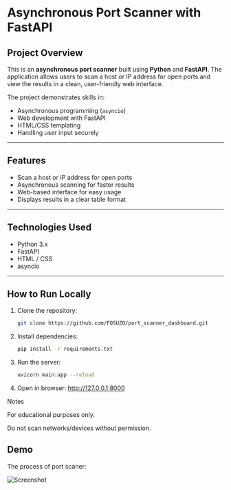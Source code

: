 # Asynchronous Port Scanner with FastAPI

## Project Overview
This is an **asynchronous port scanner** built using **Python** and **FastAPI**. The application allows users to scan a host or IP address for open ports and view the results in a clean, user-friendly web interface.

The project demonstrates skills in:
- Asynchronous programming (`asyncio`)
- Web development with FastAPI
- HTML/CSS templating
- Handling user input securely

---

## Features
- Scan a host or IP address for open ports
- Asynchronous scanning for faster results
- Web-based interface for easy usage
- Displays results in a clear table format

---

## Technologies Used
- Python 3.x
- FastAPI
- HTML / CSS
- asyncio

---

## How to Run Locally
1. Clone the repository:
   ```bash
   git clone https://github.com/FOSUZO/port_scanner_dashboard.git

2. Install dependencies:
   ```bash
   pip install -r requirements.txt 

3. Run the server:
   ```bash
   uvicorn main:app --reload 

4. Open in browser: http://127.0.0.1:8000


Notes

For educational purposes only.

Do not scan networks/devices without permission.
## Demo

The process of port scaner:

![Screenshot](assets/screenshot.png)

 
